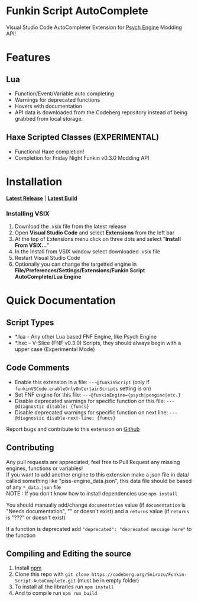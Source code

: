 # Funkin Script AutoComplete
Visual Studio Code AutoCompleter Extension for [Psych Engine](https://github.com/ShadowMario/FNF-PsychEngine) Modding API!<br>

# Features
## Lua
- Function/Event/Variable auto completing
- Warnings for deprecated functions
- Hovers with documentation
- API data is downloaded from the Codeberg repository instead of being grabbed from local storage.
## Haxe Scripted Classes (EXPERIMENTAL)
- Functional Haxe completion!
- Completion for Friday Night Funkin v0.3.0 Modding API

# Installation
[**Latest Release**](https://marketplace.visualstudio.com/items?itemName=Snirozu.funkin-script-autocompleter) | [**Latest Build**](https://nightly.link/Snirozu/Funkin-Script-AutoComplete/workflows/main/master)

### Installing VSIX 
1. Download the .vsix file from the latest release
2. Open **Visual Studio Code** and select **Extensions** from the left bar
3. At the top of Extensions menu click on three dots and select "**Install From VSIX...**"
4. In the Install from VSIX window select downloaded .vsix file
5. Restart Visual Studio Code
6. Optionally you can change the targetted engine in **File/Preferences/Settings/Extensions/Funkin Script AutoComplete/Lua Engine**

# Quick Documentation
## Script Types
* *.lua - Any other Lua based FNF Engine, like Psych Engine
* *.hxc - V-Slice (FNF v0.3.0) Scripts, they should always begin with a upper case (Experimental Mode)

## Code Comments
- Enable this extension in a file: `---@funkinScript` (only if `funkinVSCode.enableOnlyOnCertainScripts` setting is on)
- Set FNF engine for this file: `---@funkinEngine={psych|pengine|etc.}`
- Disable deprecated warnings for specific function on this file: `---@diagnostic disable: {funcs}`
- Disable deprecated warnings for specific function on next line: `---@diagnostic disable-next-line: {funcs}`

Report bugs and contribute to this extension on [Github](https://codeberg.org/Snirozu/Funkin-Script-AutoComplete)

## Contributing
Any pull requests are appreciated, feel free to Pull Request any missing engines, functions or variables! <br>
If you want to add another engine to this extension make a json file in data/ called something like "piss-engine_data.json", this data file should be based of any `*_data.json` file <br>
NOTE : If you don't know how to install dependencies use `npm install`

You should manually add/change `documentation` value (if `documentation` is "Needs documentation", "" or doesn't exist) and a `returns` value (if `returns` is "???" or doesn't exist) 

If a function is deprecated add `"deprecated": "deprecated message here"` to the function

## Compiling and Editing the source
1. Install [npm](https://nodejs.org/en/download/)
2. Clone this repo with ```git clone https://codeberg.org/Snirozu/Funkin-Script-AutoComplete.git``` (must be in empty folder)
3. To install all the libraries run ```npm install```
4. And to compile run ```npm run build```
